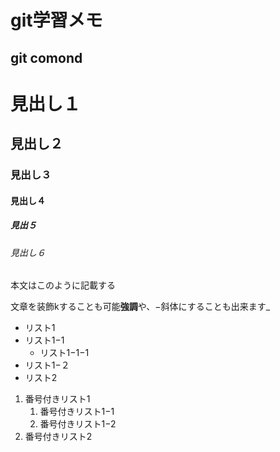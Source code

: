 # git学習メモ
## git comond

# 見出し１
## 見出し２
### 見出し３
#### 見出し４
##### 見出５
###### 見出し６

本文はこのように記載する

文章を装飾kすることも可能**強調**や、−斜体にすることも出来ます_

- リスト1
 - リスト1−1
    - リスト1−1−1
 - リスト1−２
- リスト2

1. 番号付きリスト1
    1. 番号付きリスト1−1
    1. 番号付きリスト1−2
1. 番号付きリスト2    